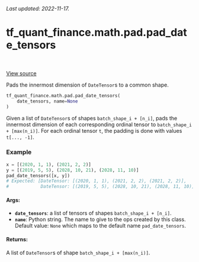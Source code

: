 <!--
This file is generated by a tool. Do not edit directly.
For open-source contributions the docs will be updated automatically.
-->

*Last updated: 2022-11-17.*

<div itemscope itemtype="http://developers.google.com/ReferenceObject">
<meta itemprop="name" content="tf_quant_finance.math.pad.pad_date_tensors" />
<meta itemprop="path" content="Stable" />
</div>

# tf_quant_finance.math.pad.pad_date_tensors

<!-- Insert buttons and diff -->

<table class="tfo-notebook-buttons tfo-api" align="left">
</table>

<a target="_blank" href="https://github.com/google/tf-quant-finance/blob/master/tf_quant_finance/math/pad.py">View source</a>



Pads the innermost dimension of `DateTensor`s to a common shape.

```python
tf_quant_finance.math.pad.pad_date_tensors(
    date_tensors, name=None
)
```



<!-- Placeholder for "Used in" -->

Given a list of `DateTensor`s of shapes `batch_shape_i + [n_i]`, pads the
innermost dimension of each corresponding ordinal tensor to
`batch_shape_i + [max(n_i)]`. For each ordinal tensor `t`, the padding is done
with values `t[..., -1]`.

### Example
```python
x = [(2020, 1, 1), (2021, 2, 2)]
y = [(2019, 5, 5), (2028, 10, 21), (2028, 11, 10)]
pad_date_tensors([x, y])
# Expected: [DateTensor: [(2020, 1, 1), (2021, 2, 2), (2021, 2, 2)],
#            DateTensor: [(2019, 5, 5), (2028, 10, 21), (2028, 11, 10)]]
```

#### Args:


* <b>`date_tensors`</b>: a list of tensors of shapes `batch_shape_i + [n_i]`.
* <b>`name`</b>: Python string. The name to give to the ops created by this class.
  Default value: `None` which maps to the default name `pad_date_tensors`.

#### Returns:

A list of `DateTensor`s of shape `batch_shape_i + [max(n_i)]`.
